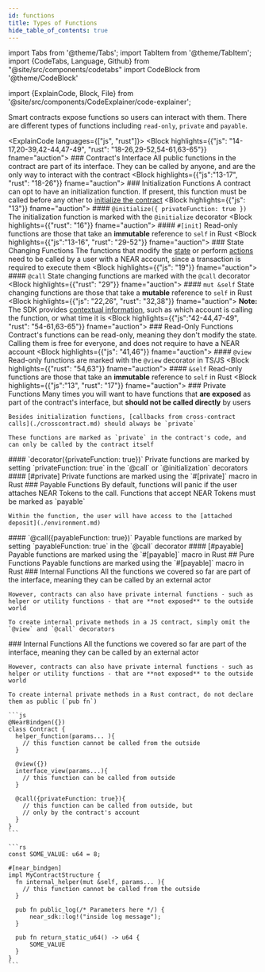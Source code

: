 ```yaml
---
id: functions
title: Types of Functions
hide_table_of_contents: true
---
```

import Tabs from '@theme/Tabs';
import TabItem from '@theme/TabItem';
import {CodeTabs, Language, Github} from "@site/src/components/codetabs"
import CodeBlock from '@theme/CodeBlock'

import {ExplainCode, Block, File} from '@site/src/components/CodeExplainer/code-explainer';

Smart contracts expose functions so users can interact with them. There are different types of functions including `read-only`, `private` and `payable`.

<ExplainCode languages={["js", "rust"]}>
  <Block highlights={{"js": "14-17,20-39,42-44,47-49", "rust": "18-26,29-52,54-61,63-65"}} fname="auction">
    ### Contract's Interface
    All public functions in the contract are part of its interface. They can be called by anyone, and are the only way to interact with the contract
  </Block>
  <Block highlights={{"js":"13-17", "rust": "18-26"}} fname="auction">
    ### Initialization Functions
    A contract can opt to have an initialization function. If present, this function must be called before any other to [initialize the contract](./storage.md) 
  </Block>
  <Block highlights={{"js": "13"}} fname="auction">
    #### `@initialize({ privateFunction: true })`
    The initialization function is marked with the `@initialize` decorator
  </Block>
  <Block highlights={{"rust": "16"}} fname="auction">
    #### `#[init]`
    Read-only functions are those that take an **immutable** reference to `self` in Rust
  </Block>
  <Block highlights={{"js":"13-16", "rust": "29-52"}} fname="auction">
    ### State Changing Functions
    The functions that modify the [state](./storage.md) or perform [actions](./actions.md) need to be called by a user with a NEAR account, since a transaction is required to execute them
  </Block>
  <Block highlights={{"js": "19"}} fname="auction">
    #### `@call`
    State changing functions are marked with the `@call` decorator
  </Block>
  <Block highlights={{"rust": "29"}} fname="auction">
    #### `mut &self`
    State changing functions are those that take a **mutable** reference to `self` in Rust
  </Block>
  <Block highlights={{"js": "22,26", "rust": "32,38"}} fname="auction">
    **Note:** The SDK provides [contextual information](./environment.md), such as which account is calling the function, or what time it is
  </Block>
  <Block highlights={{"js":"42-44,47-49", "rust": "54-61,63-65"}} fname="auction">
    ### Read-Only Functions
    Contract's functions can be read-only, meaning they don't modify the state. Calling them is free for everyone, and does not require to have a NEAR account
  </Block>
  <Block highlights={{"js": "41,46"}} fname="auction">
    #### `@view`
    Read-only functions are marked with the `@view` decorator in TS/JS
  </Block>
  <Block highlights={{"rust": "54,63"}} fname="auction">
    #### `&self`
    Read-only functions are those that take an **immutable** reference to `self` in Rust
  </Block>
  <Block highlights={{"js":"13", "rust": "17"}} fname="auction">
    ### Private Functions
    Many times you will want to have functions that **are exposed** as part of the contract's interface, but **should not be called directly** by users

    Besides initialization functions, [callbacks from cross-contract calls](./crosscontract.md) should always be `private`

    These functions are marked as `private` in the contract's code, and can only be called by the contract itself
  </Block>
  <Block highlights={{"js": "13"}} fname="auction">
    #### `decorator({privateFunction: true})`
    Private functions are marked by setting `privateFunction: true` in the `@call` or `@initialization` decorators
  </Block>
  <Block highlights={{"rust": "17"}} fname="auction">
    #### [#private]
    Private functions are marked using the `#[private]` macro in Rust
  </Block>
  <Block highlights={{"js":"19,25", "rust": "17"}} fname="auction">
    ### Payable Functions
    By default, functions will panic if the user attaches NEAR Tokens to the call. Functions that accept NEAR Tokens must be marked as `payable`

    Within the function, the user will have access to the [attached deposit](./environment.md)
  </Block>
  <Block highlights={{"js": "19,25"}} fname="auction">
    #### `@call({payableFunction: true})`
    Payable functions are marked by setting `payableFunction: true` in the `@call` decorator
  </Block>
  <Block highlights={{"rust": "37"}} fname="auction">
    #### [#payable]
    Payable functions are marked using the `#[payable]` macro in Rust
  </Block>
  <Block highlights={{"rust": "9-11,13-15"}} fname="example">
    ## Pure Functions
    Payable functions are marked using the `#[payable]` macro in Rust
  </Block>
    <Block highlights={{"js":"3-5"}} fname="example">
    ### Internal Functions
    All the functions we covered so far are part of the interface, meaning they can be called by an external actor

    However, contracts can also have private internal functions - such as helper or utility functions - that are **not exposed** to the outside world

    To create internal private methods in a JS contract, simply omit the `@view` and `@call` decorators
  </Block>
  <Block highlights={{"rust": "5-7"}} fname="example">
    ### Internal Functions
    All the functions we covered so far are part of the interface, meaning they can be called by an external actor

    However, contracts can also have private internal functions - such as helper or utility functions - that are **not exposed** to the outside world

    To create internal private methods in a Rust contract, do not declare them as public (`pub fn`)
  </Block>
  <File
    language="js"
    fname="auction" 
    url="https://github.com/near-examples/auction-examples/blob/main/contract-ts/src/contract.ts"
    start="2"
    end="51"
  />
  <File
    language="rust"
    fname="auction"
    url="https://github.com/near-examples/auction-examples/blob/main/contract-rs/src/lib.rs"
    start="11"
    end="76"
  />
  <CodeBlock
    language="js"
    fname="example" 
  >

    ```js
    @NearBindgen({})
    class Contract {
      helper_function(params... ){
        // this function cannot be called from the outside
      }

      @view({})
      interface_view(params...){
        // this function can be called from outside
      }

      @call({privateFunction: true}){
        // this function can be called from outside, but
        // only by the contract's account
      }
    }
    ```
  </CodeBlock>
  <CodeBlock
    language="rust"
    fname="example" 
  >

    ```rs
    const SOME_VALUE: u64 = 8;

    #[near_bindgen]
    impl MyContractStructure {
      fn internal_helper(mut &self, params... ){
        // this function cannot be called from the outside
      }

      pub fn public_log(/* Parameters here */) {
          near_sdk::log!("inside log message");
      }

      pub fn return_static_u64() -> u64 {
          SOME_VALUE
      }
    }
    ```
  </CodeBlock>
</ExplainCode>
